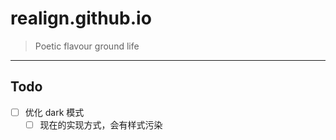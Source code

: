 # realign.github.io

> Poetic flavour ground life

***

## Todo

* [ ] 优化 dark 模式
  * [ ] 现在的实现方式，会有样式污染
